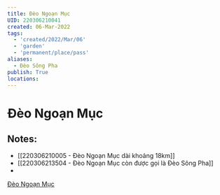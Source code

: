 ```yaml
---
title: Đèo Ngoạn Mục
UID: 220306210041
created: 06-Mar-2022
tags:
  - 'created/2022/Mar/06'
  - 'garden'
  - 'permanent/place/pass'
aliases:
  - Đèo Sông Pha
publish: True
locations: 
---
```

# Đèo Ngoạn Mục

## Notes:
- [[220306210005 - Đèo Ngoạn Mục dài khoảng 18km]]
- [[220306213504 - Đèo Ngoạn Mục còn được gọi là Đèo Sông Pha]]
- 
[Đèo Ngoạn Mục](geo:11.835094115318457,108.66272447281865)